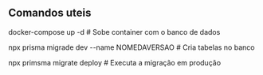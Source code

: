 ## Comandos uteis
docker-compose up -d # Sobe container com o banco de dados

npx prisma migrade dev --name NOMEDAVERSAO # Cria tabelas no banco

npx primsma migrate deploy # Executa a migração em produção